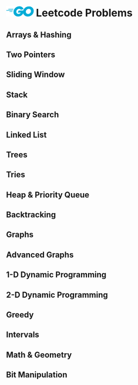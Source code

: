 # <img src="../assets/goLogo.png" style="height: 1em;"> Leetcode Problems

## Arrays & Hashing

## Two Pointers

## Sliding Window

## Stack

## Binary Search

## Linked List

## Trees

## Tries

## Heap & Priority Queue

## Backtracking

## Graphs

## Advanced Graphs

## 1-D Dynamic Programming

## 2-D Dynamic Programming

## Greedy

## Intervals

## Math & Geometry

## Bit Manipulation
